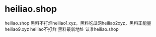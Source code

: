 # heiliao.shop
heiliao.shop 黑料不打烊heiliao1.xyz，黑料吃瓜网heiliao2xyz，黑料正能量heiliao9.xyz
heiliao不打烊
黑料最新地址 认准heiliao.shop
